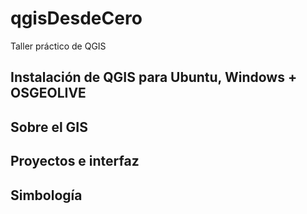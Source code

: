 # qgisDesdeCero
Taller práctico de QGIS

## Instalación de QGIS para Ubuntu, Windows + OSGEOLIVE
## Sobre el GIS
## Proyectos e interfaz
## Simbología

